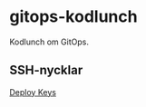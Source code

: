 # gitops-kodlunch

Kodlunch om GitOps.

## SSH-nycklar

[Deploy Keys](https://github.com/Iteam1337/gitops-kodlunch/settings/keys)

